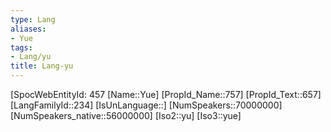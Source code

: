 ```yaml
---
type: Lang
aliases:
- Yue
tags: 
- Lang/yu
title: Lang-yu
---
```

[SpocWebEntityId: 457
[Name::Yue]
[PropId_Name::757]
[PropId_Text::657]
[LangFamilyId::234]
[IsUnLanguage::]
[NumSpeakers::70000000]
[NumSpeakers_native::56000000]
[Iso2::yu]
[Iso3::yue]



